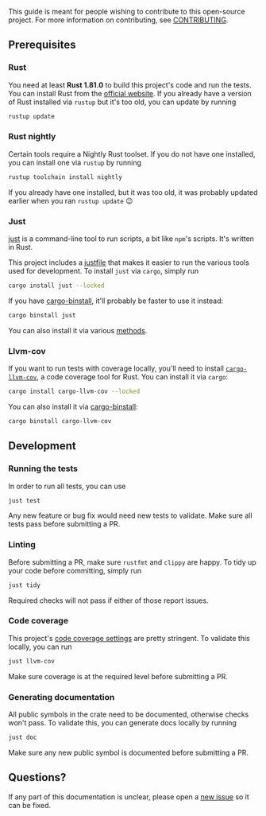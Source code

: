 This guide is meant for people wishing to contribute to this open-source project. For more information on contributing, see [CONTRIBUTING](CONTRIBUTING.md).

## Prerequisites

### Rust

You need at least **Rust 1.81.0** to build this project's code and run the tests. You can install Rust from the [official website](https://www.rust-lang.org/tools/install).
If you already have a version of Rust installed via `rustup` but it's too old, you can update by running

```bash
rustup update
```

### Rust nightly

Certain tools require a Nightly Rust toolset. If you do not have one installed, you can install one via `rustup` by running

```bash
rustup toolchain install nightly
```

If you already have one installed, but it was too old, it was probably updated earlier when you ran `rustup update` 😉

### Just

[just](https://github.com/casey/just) is a command-line tool to run scripts, a bit like `npm`'s scripts. It's written in Rust.

This project includes a [justfile](justfile) that makes it easier to run the various tools used for development. To install `just` via `cargo`, simply run

```bash
cargo install just --locked
```

If you have [cargo-binstall](https://github.com/cargo-bins/cargo-binstall), it'll probably be faster to use it instead:

```bash
cargo binstall just
```

You can also install it via various [methods](https://github.com/casey/just#packages).

### Llvm-cov

If you want to run tests with coverage locally, you'll need to install [`cargo-llvm-cov`](https://github.com/taiki-e/cargo-llvm-cov), a code coverage tool for Rust. You can install it via `cargo`:

```bash
cargo install cargo-llvm-cov --locked
```
You can also install it via [cargo-binstall](https://github.com/cargo-bins/cargo-binstall):

```bash
cargo binstall cargo-llvm-cov
```

## Development

### Running the tests

In order to run all tests, you can use

```bash
just test
```

Any new feature or bug fix would need new tests to validate. Make sure all tests pass before submitting a PR.

### Linting

Before submitting a PR, make sure `rustfmt` and `clippy` are happy. To tidy up your code before committing, simply run

```bash
just tidy
```

Required checks will not pass if either of those report issues.

### Code coverage

This project's [code coverage settings](codecov.yml) are pretty stringent. To validate this locally, you can run

```bash
just llvm-cov
```

Make sure coverage is at the required level before submitting a PR.

### Generating documentation

All public symbols in the crate need to be documented, otherwise checks won't pass. To validate this, you can generate docs locally by running

```bash
just doc
```

Make sure any new public symbol is documented before submitting a PR.

## Questions?

If any part of this documentation is unclear, please open a [new issue](https://github.com/clechasseur/wiremock_logical_matchers/issues/new/choose) so it can be fixed.
